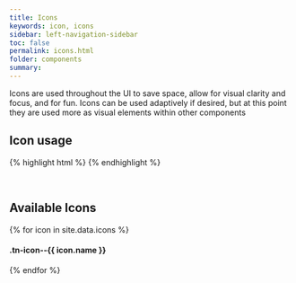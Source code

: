 ```yaml
---
title: Icons
keywords: icon, icons
sidebar: left-navigation-sidebar
toc: false
permalink: icons.html
folder: components
summary:
---
```

Icons are used throughout the UI to save space, allow for visual clarity and focus, and for fun. Icons can be used adaptively if desired, but at this point they are used more as visual elements within other components

## Icon usage
{% highlight html %}
<span class="tn-icon tn-icon--{icon-name}"></span>
<span class="tn-icon tn-icon--{icon-name} tn-icon--medium"></span>
<span class="tn-icon tn-icon--{icon-name} tn-icon--large"></span>
{% endhighlight %}

<br />

## Available Icons
{% for icon in site.data.icons %}
<div class="demo-icon-wrapper">
  <span class="tn-icon tn-icon--{{ icon.name }}"></span>
  <span class="tn-icon tn-icon--{{ icon.name }} tn-icon--medium"></span>
  <span class="tn-icon tn-icon--{{ icon.name }} tn-icon--large"></span>
  <h4>.tn-icon--{{ icon.name }}</h4>
</div>
{% endfor %}
